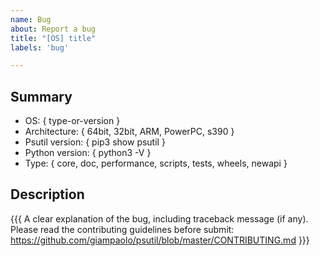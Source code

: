 ```yaml
---
name: Bug
about: Report a bug
title: "[OS] title"
labels: 'bug'

---
```

## Summary

* OS: { type-or-version }
* Architecture: { 64bit, 32bit, ARM, PowerPC, s390 }
* Psutil version: { pip3 show psutil }
* Python version: { python3 -V }
* Type: { core, doc, performance, scripts, tests, wheels, newapi }

## Description

{{{
  A clear explanation of the bug, including traceback message (if any). Please read the contributing guidelines before submit:
  https://github.com/giampaolo/psutil/blob/master/CONTRIBUTING.md
}}}
